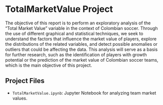 # TotalMarketValue Project

The objective of this report is to perform an exploratory analysis of the “Total Market Value” variable in the context of Colombian soccer. Through the use of different graphical and statistical techniques, we seek to understand the factors that influence the market value of players, explore the distributions of the related variables, and detect possible anomalies or outliers that could be affecting the data. This analysis will serve as a basis for further research, such as the identification of players with growth potential or the prediction of the market value of Colombian soccer teams, which is the main objective of this project. 



## Project Files
- `TotalMarketValue.ipynb`: Jupyter Notebook for analyzing team market values.

